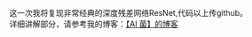这一次我将复现非常经典的深度残差网络ResNet,代码以上传github。  
详细讲解部分，请参考我的博客：[【AI 菌】的博客](https://editor.csdn.net/md/?articleId=105583526)
